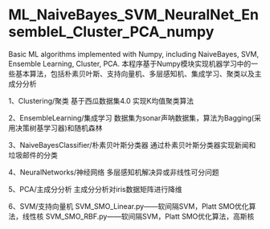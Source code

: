 # ML_NaiveBayes_SVM_NeuralNet_EnsembleL_Cluster_PCA_numpy
Basic ML algorithms implemented with Numpy, including NaiveBayes, SVM, Ensemble Learning, Cluster, PCA.
本程序基于Numpy模块实现机器学习中的一些基本算法，包括朴素贝叶斯、支持向量机、多层感知机、集成学习、聚类以及主成分分析

1、Clustering/聚类
基于西瓜数据集4.0 实现K均值聚类算法

2、EnsembleLearning/集成学习
数据集为sonar声呐数据集，算法为Bagging(采用决策树基学习器)和随机森林

3、NaiveBayesClassifier/朴素贝叶斯分类器
通过朴素贝叶斯分类器实现新闻和垃圾邮件的分类

4、NeuralNetworks/神经网络
多层感知机解决异或非线性可分问题

5、PCA/主成分分析
主成分分析对iris数据矩阵进行降维

6、SVM/支持向量机
SVM_SMO_Linear.py——软间隔SVM，Platt SMO优化算法，线性核
SVM_SMO_RBF.py——软间隔SVM，Platt SMO优化算法，高斯核

